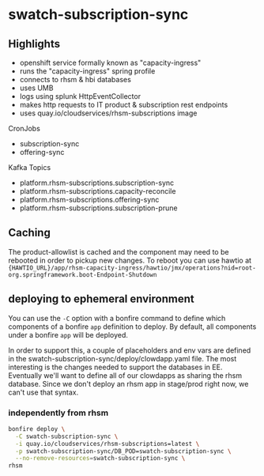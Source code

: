 # swatch-subscription-sync

## Highlights

* openshift service formally known as "capacity-ingress"
* runs the "capacity-ingress" spring profile
* connects to rhsm & hbi databases
* uses UMB
* logs using splunk HttpEventCollector
* makes http requests to IT product & subscription rest endpoints
* uses quay.io/cloudservices/rhsm-subscriptions image

CronJobs
* subscription-sync
* offering-sync

Kafka Topics
* platform.rhsm-subscriptions.subscription-sync
* platform.rhsm-subscriptions.capacity-reconcile
* platform.rhsm-subscriptions.offering-sync
* platform.rhsm-subscriptions.subscription-prune

## Caching

The product-allowlist is cached and the component may need to be rebooted in order to pickup new changes. To reboot you can use hawtio at `{HAWTIO_URL}/app/rhsm-capacity-ingress/hawtio/jmx/operations?nid=root-org.springframework.boot-Endpoint-Shutdown`



## deploying to ephemeral environment

You can use the `-C` option with a bonfire command to define which components of a bonfire `app` definition to deploy.  By default, all components under a bonfire `app` will be deployed.

In order to support this, a couple of placeholders and env vars are defined in the swatch-subscription-sync/deploy/clowdapp.yaml file. The most interesting is the changes needed to support the databases in EE.  Eventually we'll want to define all of our clowdapps as sharing the rhsm database.  Since we don't deploy an rhsm app in stage/prod right now, we can't use that syntax.

### independently from rhsm

```bash
bonfire deploy \
  -C swatch-subscription-sync \
  -i quay.io/cloudservices/rhsm-subscriptions=latest \
  -p swatch-subscription-sync/DB_POD=swatch-subscription-sync \
  --no-remove-resources=swatch-subscription-sync \
rhsm
```

